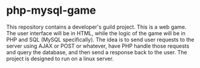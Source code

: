 # php-mysql-game
This repository contains a developer's guild project.
This is a web game. 
The user interface will be in HTML, while the logic of the game will be in PHP and SQL (MySQL specifically). 
The idea is to send user requests to the server using AJAX or POST or whatever, have PHP handle those requests and query the database, and then send a response back to the user.
The project is designed to run on a linux server.

